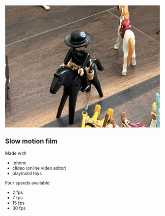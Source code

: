 ![Image](https://raw.githubusercontent.com/marianozafra/slowmotion_playmobil_film/main/Screen%20Shot%202023-05-12%20at%207.06.02%20PM.png)

## Slow motion film
Made with
- Iphone
- clideo (online video editor)
- playmobil toys 

Four speeds available:
* 2 fps
* 7 fps
* 15 fps
* 30 fps

